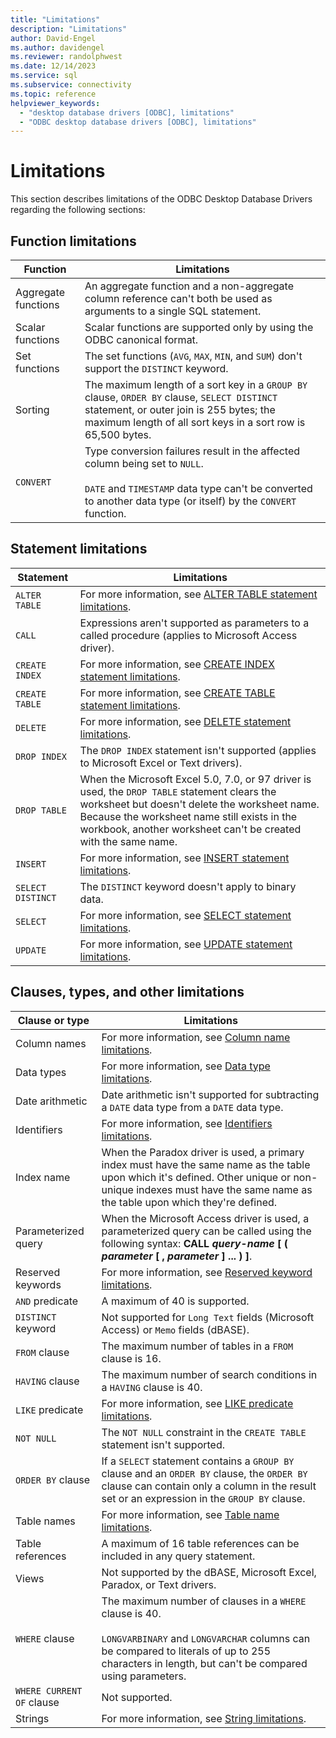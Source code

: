 ```yaml
---
title: "Limitations"
description: "Limitations"
author: David-Engel
ms.author: davidengel
ms.reviewer: randolphwest
ms.date: 12/14/2023
ms.service: sql
ms.subservice: connectivity
ms.topic: reference
helpviewer_keywords:
  - "desktop database drivers [ODBC], limitations"
  - "ODBC desktop database drivers [ODBC], limitations"
---
```

# Limitations

This section describes limitations of the ODBC Desktop Database Drivers regarding the following sections:

## Function limitations

| Function | Limitations |
| --- | --- |
| Aggregate functions | An aggregate function and a non-aggregate column reference can't both be used as arguments to a single SQL statement. |
| Scalar functions | Scalar functions are supported only by using the ODBC canonical format. |
| Set functions | The set functions (`AVG`, `MAX`, `MIN`, and `SUM`) don't support the `DISTINCT` keyword. |
| Sorting | The maximum length of a sort key in a `GROUP BY` clause, `ORDER BY` clause, `SELECT DISTINCT` statement, or outer join is 255 bytes; the maximum length of all sort keys in a sort row is 65,500 bytes. |
| `CONVERT` | Type conversion failures result in the affected column being set to `NULL`.<br /><br />`DATE` and `TIMESTAMP` data type can't be converted to another data type (or itself) by the `CONVERT` function. |

## Statement limitations

| Statement | Limitations |
| --- | --- |
| `ALTER TABLE` | For more information, see [ALTER TABLE statement limitations](alter-table-statement-limitations.md). |
| `CALL` | Expressions aren't supported as parameters to a called procedure (applies to Microsoft Access driver). |
| `CREATE INDEX` | For more information, see [CREATE INDEX statement limitations](create-index-statement-limitations.md). |
| `CREATE TABLE` | For more information, see [CREATE TABLE statement limitations](create-table-statement-limitations.md). |
| `DELETE` | For more information, see [DELETE statement limitations](delete-statement-limitations.md). |
| `DROP INDEX` | The `DROP INDEX` statement isn't supported (applies to Microsoft Excel or Text drivers). |
| `DROP TABLE` | When the Microsoft Excel 5.0, 7.0, or 97 driver is used, the `DROP TABLE` statement clears the worksheet but doesn't delete the worksheet name. Because the worksheet name still exists in the workbook, another worksheet can't be created with the same name. |
| `INSERT` | For more information, see [INSERT statement limitations](insert-statement-limitations.md). |
| `SELECT DISTINCT` | The `DISTINCT` keyword doesn't apply to binary data. |
| `SELECT` | For more information, see [SELECT statement limitations](select-statement-limitations.md). |
| `UPDATE` | For more information, see [UPDATE statement limitations](update-statement-limitations.md). |

## Clauses, types, and other limitations

| Clause or type | Limitations |
| --- | --- |
| Column names | For more information, see [Column name limitations](column-name-limitations.md). |
| Data types | For more information, see [Data type limitations](data-type-limitations.md). |
| Date arithmetic | Date arithmetic isn't supported for subtracting a `DATE` data type from a `DATE` data type. |
| Identifiers | For more information, see [Identifiers limitations](identifiers-limitations.md). |
| Index name | When the Paradox driver is used, a primary index must have the same name as the table upon which it's defined. Other unique or non-unique indexes must have the same name as the table upon which they're defined. |
| Parameterized query | When the Microsoft Access driver is used, a parameterized query can be called using the following syntax: **CALL *query-name* [ ( *parameter* [ , *parameter* ] ... ) ]**. |
| Reserved keywords | For more information, see [Reserved keyword limitations](reserved-word-limitations.md). |
| `AND` predicate | A maximum of 40 is supported. |
| `DISTINCT` keyword | Not supported for `Long Text` fields (Microsoft Access) or `Memo` fields (dBASE). |
| `FROM` clause | The maximum number of tables in a `FROM` clause is 16. |
| `HAVING` clause | The maximum number of search conditions in a `HAVING` clause is 40. |
| `LIKE` predicate | For more information, see [LIKE predicate limitations](like-predicate-limitations.md). |
| `NOT NULL` | The `NOT NULL` constraint in the `CREATE TABLE` statement isn't supported. |
| `ORDER BY` clause | If a `SELECT` statement contains a `GROUP BY` clause and an `ORDER BY` clause, the `ORDER BY` clause can contain only a column in the result set or an expression in the `GROUP BY` clause. |
| Table names | For more information, see [Table name limitations](table-name-limitations.md). |
| Table references | A maximum of 16 table references can be included in any query statement. |
| Views | Not supported by the dBASE, Microsoft Excel, Paradox, or Text drivers. |
| `WHERE` clause | The maximum number of clauses in a `WHERE` clause is 40.<br /><br />`LONGVARBINARY` and `LONGVARCHAR` columns can be compared to literals of up to 255 characters in length, but can't be compared using parameters. |
| `WHERE CURRENT OF` clause | Not supported. |
| Strings | For more information, see [String limitations](string-limitations.md). |
